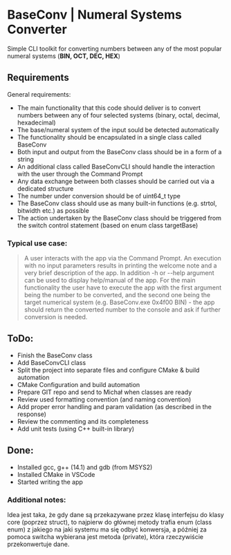 # BaseConv | Numeral Systems Converter
Simple CLI toolkit for converting numbers between any of the most popular numeral systems (**BIN, OCT, DEC, HEX**) 

## Requirements
General requirements:
* The main functionality that this code should deliver is to convert numbers between any of four selected systems (binary, octal, decimal, hexadecimal)
* The base/numeral system of the input sould be detected automatically
* The functionality should be encapsulated in a single class called BaseConv
* Both input and output from the BaseConv class should be in a form of a string
* An additional class called BaseConvCLI should handle the interaction with the user through the Command Prompt
* Any data exchange between both classes should be carried out via a dedicated structure
* The number under conversion should be of uint64_t type
* The BaseConv class should use as many built-in functions (e.g. strtol, bitwidth etc.) as possible
* The action undertaken by the BaseConv class should be triggered from the switch control statement (based on enum class targetBase)

### Typical use case:
>A user interacts with the app via the Command Prompt. An execution with no input parameters results in printing the welcome note and a very brief description of the app. In addition -h or --help argument can be used to display help/manual of the app. For the main functionality the user have to execute the app with the first argument being the number to be converted, and the second one being the target numerical system (e.g. BaseConv.exe 0x4f00 BIN) - the app should return the converted number to the console and ask if further conversion is needed.

## ToDo:
- Finish the BaseConv class
- Add BaseConvCLI class
- Split the project into separate files and configure CMake & build automation
- CMake Configuration and build automation
- Prepare GIT repo and send to Michał when classes are ready
- Review used formatting convention (and naming convention)
- Add proper error handling and param validation (as described in the response)
- Review the commenting and its completeness
- Add unit tests (using C++ built-in library)

## Done:
- Installed gcc, g++ (14.1) and gdb (from MSYS2)
- Installed CMake in VSCode
- Started writing the app

### Additional notes:
Idea jest taka, że gdy dane są przekazywane przez klasę interfejsu do klasy core (poprzez struct), to najpierw do głównej metody trafia enum (class enum) z jakiego na jaki systemu ma się odbyć konwersja, a później za pomoca switcha wybierana jest metoda (private), która rzeczywiście przekonwertuje dane.
